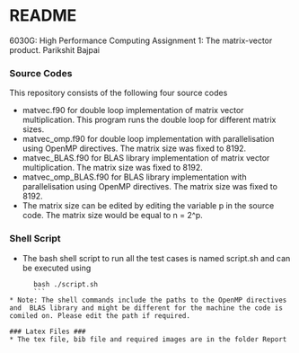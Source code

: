 # README #

6030G: High Performance Computing
Assignment 1: The matrix-vector product.
Parikshit Bajpai


### Source Codes ###
This repository consists of the following four source codes
* matvec.f90 for double loop implementation of matrix vector multiplication. This program runs the double loop for different matrix sizes.
* matvec_omp.f90 for double loop implementation with parallelisation using OpenMP directives. The matrix size was fixed to 8192.
* matvec_BLAS.f90 for BLAS library implementation of matrix vector multiplication. The matrix size was fixed to 8192.
* matvec_omp_BLAS.f90 for BLAS library implementation with parallelisation using OpenMP directives. The matrix size was fixed to 8192.
* The matrix size can be edited by editing the variable p in the source code. The matrix size would be equal to n = 2^p.


### Shell Script ###

* The bash shell script to run all the test cases is named script.sh and can be executed using
```
	  bash ./script.sh
	  ```
* Note: The shell commands include the paths to the OpenMP directives and  BLAS library and might be different for the machine the code is comiled on. Please edit the path if required.

### Latex Files ###
* The tex file, bib file and required images are in the folder Report